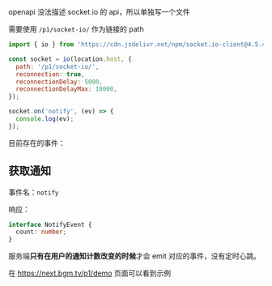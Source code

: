 openapi 没法描述 socket.io 的 api，所以单独写一个文件

需要使用 `/p1/socket-io/` 作为链接的 path

```js
import { io } from 'https://cdn.jsdelivr.net/npm/socket.io-client@4.5.4/dist/socket.io.esm.min.js';

const socket = io(location.host, {
  path: '/p1/socket-io/',
  reconnection: true,
  reconnectionDelay: 5000,
  reconnectionDelayMax: 10000,
});

socket.on('notify', (ev) => {
  console.log(ev);
});
```

目前存在的事件：

## 获取通知

事件名：`notify`

响应：

```ts
interface NotifyEvent {
  count: number;
}
```

服务端**只有在用户的通知计数改变的时候**才会 emit 对应的事件，没有定时心跳。

在 https://next.bgm.tv/p1/demo 页面可以看到示例
